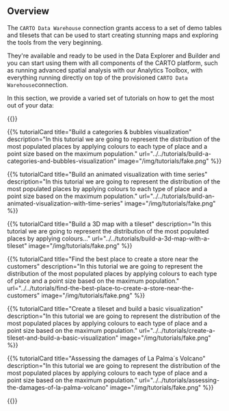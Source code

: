 ## Overview

The `CARTO Data Warehouse` connection grants access to a set of demo tables and tilesets that can be used to start creating stunning maps and exploring the tools from the very beginning. 

They're available and ready to be used in the Data Explorer and Builder and you can start using them with all components of the CARTO platform, such as running advanced spatial analysis with our Analytics Toolbox, with everything running directly on top of the provisioned `CARTO Data Warehouse`connection. 

In this section, we provide a varied set of tutorials on how to get the most out of your data:

<!-- - [Build a categories & bubbles visualization](../../tutorials/build-a-categories-and-bubbles-visualization)

- [Build an animated visualization with time series](../../tutorials/build-an-animated-visualization-with-time-series)

- [Build a 3D map with a tileset](../../tutorials/build-a-3d-map-with-a-tileset)

- [Find the best place to create a store near the customers](../../tutorials/find-the-best-place-to-create-a-store-near-the-customers)

- [Create a tileset and build a basic visualization](../../tutorials/create-a-tileset-and-build-a-basic-visualization)

- [Assessing the damages of La Palma´s Volcano](../../tutorials/assessing-the-damages-of-la-palma-volcano) -->

{{<grid>}}

{{% tutorialCard title="Build a categories & bubbles visualization" description="In this tutorial we are going to represent the distribution of the most populated places by applying colours to each type of place and a point size based on the maximum population." url="../../tutorials/build-a-categories-and-bubbles-visualization" image="/img/tutorials/fake.png" %}}

{{% tutorialCard title="Build an animated visualization with time series" description="In this tutorial we are going to represent the distribution of the most populated places by applying colours to each type of place and a point size based on the maximum population." url="../../tutorials/build-an-animated-visualization-with-time-series" image="/img/tutorials/fake.png" %}}

{{% tutorialCard title="Build a 3D map with a tileset" description="In this tutorial we are going to represent the distribution of the most populated places by applying colours..." url="../../tutorials/build-a-3d-map-with-a-tileset" image="/img/tutorials/fake.png" %}}

{{% tutorialCard title="Find the best place to create a store near the customers" description="In this tutorial we are going to represent the distribution of the most populated places by applying colours to each type of place and a point size based on the maximum population." url="../../tutorials/find-the-best-place-to-create-a-store-near-the-customers" image="/img/tutorials/fake.png" %}}

{{% tutorialCard title="Create a tileset and build a basic visualization" description="In this tutorial we are going to represent the distribution of the most populated places by applying colours to each type of place and a point size based on the maximum population." url="../../tutorials/create-a-tileset-and-build-a-basic-visualization" image="/img/tutorials/fake.png" %}}

{{% tutorialCard title="Assessing the damages of La Palma´s Volcano" description="In this tutorial we are going to represent the distribution of the most populated places by applying colours to each type of place and a point size based on the maximum population." url="../../tutorials/assessing-the-damages-of-la-palma-volcano" image="/img/tutorials/fake.png" %}}

{{</grid>}}
